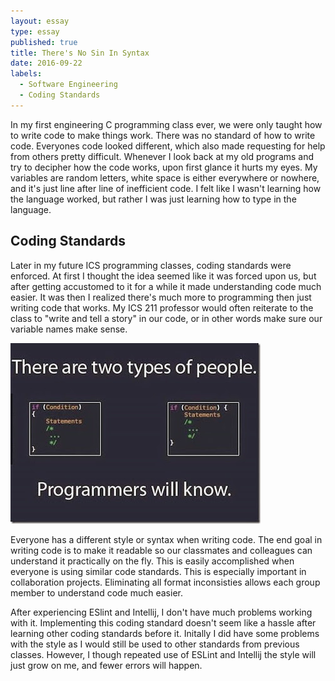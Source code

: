 ```yaml
---
layout: essay
type: essay
published: true
title: There's No Sin In Syntax
date: 2016-09-22
labels:
  - Software Engineering
  - Coding Standards
---
```

In my first engineering C programming class ever, we were only taught how to write code to make things work. There was no standard of how to write code. Everyones code looked different, which also made requesting for help from others pretty difficult. Whenever I look back at my old programs and try to decipher how the code works, upon first glance it hurts my eyes. My variables are random letters, white space is either everywhere or nowhere, and it's just line after line of inefficient code. I felt like I wasn't learning how the language worked, but rather I was just learning how to type in the language. 

## Coding Standards 

Later in my future ICS programming classes, coding standards were enforced. At first I thought the idea seemed like it was forced upon us, but after getting accustomed to it for a while it made understanding code much easier. It was then I realized there's much more to programming then just writing code that works. My ICS 211 professor would often reiterate to the class to "write and tell a story" in our code, or in other words make sure our variable names make sense.

<img class="ui medium right floated image" src="../images/twotypes.jpg">

Everyone has a different style or syntax when writing code. The end goal in writing code is to make it readable so our classmates and colleagues can understand it practically on the fly. This is easily accomplished when everyone is using similar code standards. This is especially important in collaboration projects. Eliminating all format inconsisties allows each group member to understand code much easier. 

After experiencing ESlint and Intellij, I don't have much problems working with it. Implementing this coding standard doesn't seem like a hassle after learning other coding standards before it. Initally I did have some problems with the style as I would still be used to other standards from previous classes. However, I though repeated use of ESLint and Intellij the style will just grow on me, and fewer errors will happen. 
